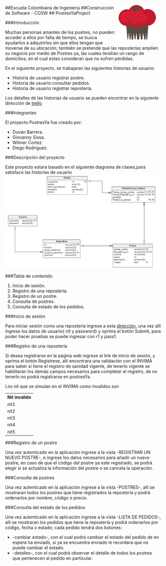<img src="/src/main/resources/static/app/images/Logo.png" align="right" />
##Escuela Colombiana de Ingeniería
##Construcción de Software - COSW
## PostresYaProject

###Introducción

Muchas personas amantes de los postres, no pueden acceder a ellos por falta de tiempo, se busca ayudarlos a adquirirlos sin que ellos tengan que moverse de su ubicación; también se pretende que las reposterías amplíen su negocio por medio de Postres ya, las cuales tendrán un rango de domicilios, en el cual estas consideran que no sufren pérdidas.

En el siguiente proyecto, se trabajaran las siguientes historias de usuario:
   * Historia de usuario registrar postre.
   * Historia de usuario consultar pedidos.
   * Historia de usuario registrar repostería.

Los detalles de las historias de usuario se pueden encontrar en la siguiente dirección de  [trello](https://trello.com/b/2FGYQ5aB/cosw-2016-1-postres-ya)


###Integrantes

El proyecto PostresYa fue creado por:

 - Duván Barrera.
 - Giovanny Sissa.
 - Wilmer Cortez.
 - Diego Rodriguez.


###Descripción del proyecto


Este proyecto estara basado en el siguiente diagrama de clases,para satisface las historias de usuario
<img src="/src/main/resources/static/app/images/DiagramaDeClases.PNG" align="center" />

###Tabla de contenido
1.  Inicio de sesión.
2.  Registro de una repostería.
3.  Registro de un postre.
4.  Consulta de postres.
5.  Consulta de estado de los pedidos.

###Inicio de sesión

Para iniciar sesión como una repostería ingrese a esta [dirección](http://projectpostresya.herokuapp.com/app/index.html#/viewLogin),
una vez allí ingrese los datos de usuario( nit y password) y oprima el botón Submit, para poder hacer pruebas se puede ingresar con r1 y pass1.

###Registro de una repostería

Si desea registrarse en la página web ingrese al link de inicio de sesión, y oprima el botón Regístrese, allí encontrara una          validación con el INVIMA para saber si tiene el registro de sanidad vigente, de tenerlo vigente se habilitaran los demás campos       necesarios para completar el registro, de no tenerlo no podrá registrarse en postresYa.

Los nit que se simulan en el INVIMA como invalidos son

<table >
  <tbody>
     <tr>
      <th>
        Nit invalido
      </th>
    </tr> 
    <tr>
      <td>nit1</td>
    </tr>
    <tr>
      <td>nit2</td>
    </tr>
    <tr>
      <td>nit3</td>
    </tr>
    <tr>
      <td>nit4</td>
    </tr>
    <tr>
      <td>nit5</td>
    </tr>
  </tbody>
</table>
  
  
###Registro de un postre

Una vez autenticado en la aplicación ingrese a la vista -REGISTRAR UN NUEVO POSTRE-, e ingrese los datos necesarios para añadir un nuevo postre, en caso de que el código del postre ya este registrado, se podrá elegir si se actualiza la información del postre o se cancela la operación.
  
###Consulta de postres

Una vez autenticado en la aplicación ingrese a la vista -POSTRES-, allí se mostraran todos los postres que tiene registrados la       repostería y podrá ordenarlos por nombre, código o precio.
  
###Consulta del estado de los pedidos

Una vez autenticado en la aplicación ingrese a la vista -LISTA DE PEDIDOS-, allí se mostraran los pedidos que tiene la repostería y podrá ordenarlos por código, fecha o estado; cada pedido tendrá dos botones:
   * -cambiar estado-, con el cual podrá cambiar el estado del pedido de en espera ha enviado, si ya se encuentra enviado le             recordara que no puede cambiar el estado.
   * -detalles-, con el cual podrá observar el detalle de todos los postres que pertenecen al pedido en particular.





